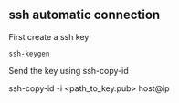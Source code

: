 ## ssh automatic connection

First create a ssh key

    ssh-keygen

Send the key using ssh-copy-id

  ssh-copy-id -i <path_to_key.pub> host@ip
